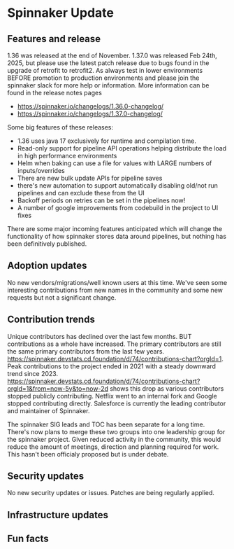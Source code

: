 # Spinnaker Update

## Features and release
1.36 was released at the end of November.  1.37.0 was released Feb 24th, 2025, but please use the latest patch release due to bugs found in the upgrade of retrofit to retrofit2.  As always test in lower environments BEFORE promotion to production environments and
please join the spinnaker slack for more help or information.  More information can be found in the release notes pages
* https://spinnaker.io/changelogs/1.36.0-changelog/
* https://spinnaker.io/changelogs/1.37.0-changelog/

Some big features of these releases:
* 1.36 uses java 17 exclusively for runtime and compilation time.
* Read-only support for pipeline API operations helping distribute the load in high performance environments
* Helm when baking can use a file for values with LARGE numbers of inputs/overrides
* There are new bulk update APIs for pipeline saves
* there's new automation to support automatically disabling old/not run pipelines and can exclude these from the UI
* Backoff periods on retries can be set in the pipelines now!
* A number of google improvements from codebuild in the project to UI fixes 

There are some major incoming features anticipated which will change the functionality of how spinnaker stores data around pipelines, but nothing has been definitively published.

## Adoption updates
No new vendors/migrations/well known users at this time.  We've seen some interesting contributions from new names in the community and some new requests but not a significant change.  

## Contribution trends
Unique contributors has declined over the last few months.  BUT contributions as a whole have increased.  The primary contributors are still the same primary contributors from the last few years.  https://spinnaker.devstats.cd.foundation/d/74/contributions-chart?orgId=1.  Peak contributions to the project ended in 2021 with a steady downward trend since 2023.  
https://spinnaker.devstats.cd.foundation/d/74/contributions-chart?orgId=1&from=now-5y&to=now-2d shows this drop as various contributors stopped publicly contributing. Netflix went to an internal fork and Google stopped contributing directly.  Salesforce is currently the leading contributor and maintainer of Spinnaker.

The spinnaker SIG leads and TOC has been separate for a long time.  There's now plans to merge these two groups into one leadership group for the spinnaker project.  Given reduced activity in the community, this would reduce the amount of
meetings, direction and planning required for work.  This hasn't been officialy proposed but is under debate.


## Security updates
No new security updates or issues.  Patches are being regularly applied.

## Infrastructure updates


## Fun facts

